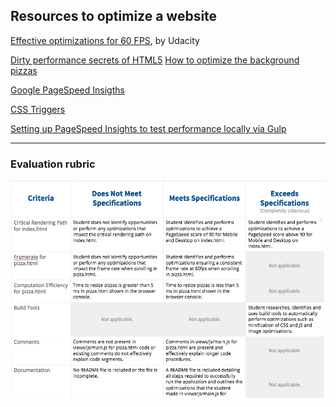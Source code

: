 ## Resources to optimize a website

[Effective optimizations for 60 FPS](https://github.com/udacity/fend-office-hours/tree/master/Web%20Optimization/Effective%20Optimizations%20for%2060%20FPS), by Udacity

<a href="https://www.youtube.com/watch?v=t8x40JXUeWA" target="_blank">
Dirty performance secrets of HTML5</a>

<a href="https://discussions.udacity.com/t/project-4-how-do-i-optimize-the-background-pizzas-for-loop/36302" target="_blank">
How to optimize the background pizzas</a>

<a href="https://developers.google.com/speed/pagespeed/insights/" target="_blank">Google PageSpeed Insigths</a>

<a href="http://csstriggers.com/" target="_blank">CSS Triggers</a>

<a href="http://una.im/gulp-local-psi/" target="_blank">Setting up PageSpeed Insights to test performance locally via Gulp</a>

----------------------------------------------------

### Evaluation rubric

<img src="img/optimization.png">
